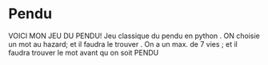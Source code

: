 # Pendu
VOICI MON JEU DU PENDU!  Jeu classique du pendu en python . ON choisie un mot au hazard; et il  faudra le trouver . On a un max. de  7 vies ; et il faudra trouver le mot  avant qu on soit PENDU 
